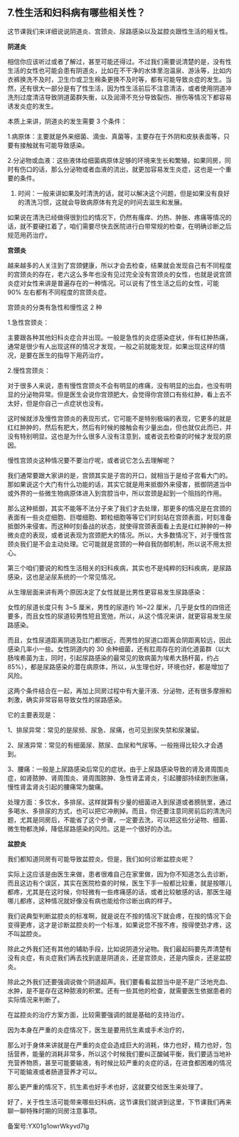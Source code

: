 ## 7.性生活和妇科病有哪些相关性？
这节课我们来详细说说阴道炎、宫颈炎、尿路感染以及盆腔炎跟性生活的相关性。


**阴道炎**


相信你应该听过或者了解过，甚至可能还得过。不过我们需要说清楚的是，没有性生活的女性也可能会患有阴道炎，比如在不干净的水体里泡温泉、游泳等，比如内衣裤换洗不及时，卫生巾或卫生棉条更换不及时等，都有可能导致炎症的发生。当然，还有很大一部分是有了性生活，因为性生活前后不注意清洁，或者使用阴道冲洗剂过度清洁导致阴道菌群失衡，以及润滑不充分导致裂伤、擦伤等情况下都容易诱发炎症的发生。


本质上来讲，阴道炎的发生需要 3 个条件：


1.病原体：主要就是外来细菌、滴虫、真菌等，主要存在于外阴和皮肤表面等，只要有接触就有可能导致感染。


2.分泌物或血液：这些液体给细菌病原体足够的环境来生长和繁殖，如果同房，同时有伤口的话，那么分泌物或者血液的流出，就更加容易发生炎症，这也是一个重要的条件。


1. 时间：一般来讲如果及时清洗的话，就可以解决这个问题，但是如果没有良好的清洗习惯，这就会导致病原体有充足的时间去滋生和发展。


如果说在清洗已经做得很到位的情况下，仍然有瘙痒、灼热、肿胀、疼痛等情况的话，就不要硬扛着了，咱们需要尽快去医院进行白带常规的检查，在明确诊断之后规范用药治疗。


**宫颈炎**


越来越多的人关注到了宫颈健康，所以才会去检查，结果就会发现自己有不同程度的宫颈炎的存在，老六这么多年也没有见过完全没有宫颈炎的女性，也就是说宫颈炎症对女性来讲是普遍存在的一种情况。可以说有了性生活之后的女性，可能 90% 左右都有不同程度的宫颈炎症。


宫颈炎的分类有急性和慢性这 2 种


1.急性宫颈炎：


主要跟各种其他妇科炎症合并出现。一般是急性的炎症感染症状，伴有红肿热痛，通常是很少有人出现这样的情况才发现，一般之前就能发现，如果出现这样的情况，是要在医生的指导下用药治疗。


2.慢性宫颈炎：


对于很多人来说，患有慢性宫颈炎不会有明显的疼痛，没有明显的出血，也没有明显的分泌物异常。但是医生会说你宫颈肥大，会觉得你宫颈口有些红肿，看上去不太好，但是你自己一点症状也没有。


这时候就涉及慢性宫颈炎的表现形式，它可能不是特别极端的表现，它更多的就是红红肿肿的，然后有肥大，然后有时候的接触会有少量出血，但也就仅此而已，并没有特别明显。这也是为什么很多人没有注意到，或者说去检查的时候才发现的原因。


慢性宫颈炎这种情况要不要治疗呢，或者说它怎么去理解呢？


我们通常要跟大家讲的是，宫颈其实是子宫的开口，就相当于是给子宫看大门的。那如果说这个大门有什么功能的话，其实它就是用来抵御外来侵害，抵御阴道当中或外界的一些微生物病原体进入到宫腔当中，所以宫颈是起到一个阻挡的作用。


那么这种抵御，其实不能等不法分子来了我们才去处理，那更多的情况是在宫颈的表面有一些炎症细胞、巨噬细胞、颗粒细胞等等它们时刻站在宫颈表面，时刻准备抵御外来侵害。而这种时刻备战的状态，就使得宫颈表面看上去是红红肿肿的一种微炎症的表现，或者说表现为宫颈肥大的情况。所以，大多数情况下，对于慢性宫颈炎我们是不会主动处理。它可能就是宫颈的一种自我防御机制，所以说不用太担心。


第三个咱们要说的和性生活相关的妇科疾病，其实也不是纯粹的妇科疾病，是尿路感染，这也是泌尿系统的一个常见情况。


从生理层面来讲有两个原因决定了女性就是比男性更容易发生尿路感染：


女性的尿道长度只有 3~5 厘米，男性的尿道约 16~22 厘米，几乎是女性的四倍还要多，而且女性的尿道较男性短且宽弛，所以，从这个情况来讲，就更容易发生尿路感染。


而且，女性尿道距离阴道及肛门都很近，而男性的尿道口距离会阴距离较远，因此感染几率小一些。女性阴道内的 30 余种细菌，还有肛周存在的消化道菌群（以大肠埃希菌为主，同时，引起尿路感染的最常见的致病菌为埃希大肠杆菌，约占 85%），都是尿路感染的潜在病原体，所以，从生理也好，环境也好，都是增加了风险。


这两个条件结合在一起，再加上同房过程中有大量汗液、分泌物，还有很多摩擦和刺激，确实非常容易导致女性的尿路感染。


它的主要表现是：


1、排尿异常：常见的是尿频、尿急、尿痛，也可见到尿失禁和尿潴留。


2、尿液异常：常见的有细菌尿、脓尿、血尿和气尿等。一般拖得比较久才会遇到。


3、腰痛：一般是上尿路感染后常见的症状。由于上尿路感染导致的肾及肾周围炎症，如肾脓肿、肾周围炎、肾周围脓肿、急性肾盂肾炎，引起腰部持续剧烈胀痛，慢性肾盂肾炎引起的腰痛常为酸痛。


处理方面：多饮水，多排尿。这样就算有少量的细菌进入到尿道或者膀胱里，通过多喝水、多排尿的方式，也可以把它冲刷掉。而且，你还要注意同房前后的清洗问题，尤其是同房后，不能省了这个步骤，一定要去洗，可以把这些分泌物、细菌、微生物都洗掉，降低尿路感染的风险。这是一个很好的办法。


**盆腔炎**


我们都知道同房有可能导致盆腔炎。但是，我们如何诊断盆腔炎呢？


实际上这应该是由医生来做，患者很难自己在家里做，因为你不知道怎么去诊断，而且这边有个误区，其实在医院检查的时候，医生下手一般都比较重，就是按哪儿都疼，尤其是在这时候，你轻微有一些疼痛感的话，或者比较敏感的话，那医生碰哪儿都疼，这种情况就好像没有病也能给你诊断出病的样子。


我们说典型判断盆腔炎的标准啊，就是说在不按的情况下就会疼，在按的情况下会变得更疼，这才是诊断盆腔炎的一个标准，如果说您不按不疼，按得使劲才疼，这不叫盆腔炎。


除此之外我们还有其他的辅助手段，比如说阴道分泌物。我们最起码要先弄清楚有没有炎症，有炎症我们再去找到底是阴道炎，还是宫颈炎，还是内膜炎，还是盆腔炎。


除此之外我们还要强调说做个阴道超声。我们要看看盆腔当中是不是广泛地充血、水肿，是不是存在这种脓液的积累。还有一些其他的检查，就需要医生依据患者的实际情况来判断了。


在盆腔炎的治疗方案方面，比较需要强调的就是基础的支持治疗。


因为本身在严重的炎症情况下，医生是要用抗生素或手术治疗的，


那么对于身体来讲就是在严重的炎症会造成巨大的消耗，体力也好，精力也好，包括营养，能量的消耗非常多，所以这个时候我们要纠正酸碱平衡，我们要适当地补充营养物质，甚至可能要输液，有时候比较严重的炎症的话，在进食都困难的情况下可能输液或者肠道营养才可以。


那么更严重的情况下，抗生素也好手术也好，这就要交给医生来处理了。


好了，关于性生活可能带来哪些妇科病，这节课我们就讲到这里，下节课我们再来聊一聊特殊时期的同房注意事项。


备案号:YX01g1owrWkyvd7lg

